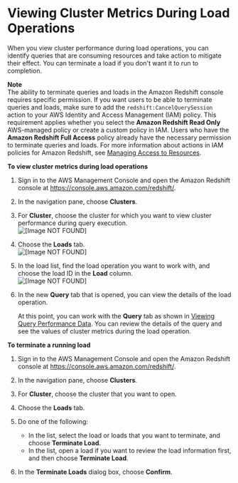 # Viewing Cluster Metrics During Load Operations<a name="performance-metrics-loads"></a>

When you view cluster performance during load operations, you can identify queries that are consuming resources and take action to mitigate their effect\. You can terminate a load if you don't want it to run to completion\. 

**Note**  
The ability to terminate queries and loads in the Amazon Redshift console requires specific permission\. If you want users to be able to terminate queries and loads, make sure to add the `redshift:CancelQuerySession` action to your AWS Identity and Access Management \(IAM\) policy\. This requirement applies whether you select the **Amazon Redshift Read Only** AWS\-managed policy or create a custom policy in IAM\. Users who have the **Amazon Redshift Full Access** policy already have the necessary permission to terminate queries and loads\. For more information about actions in IAM policies for Amazon Redshift, see [Managing Access to Resources](redshift-iam-access-control-overview.md#redshift-iam-accesscontrol-managingaccess)\.

**To view cluster metrics during load operations**

1. Sign in to the AWS Management Console and open the Amazon Redshift console at [https://console\.aws\.amazon\.com/redshift/](https://console.aws.amazon.com/redshift/)\.

1. In the navigation pane, choose **Clusters**\.

1. For **Cluster**, choose the cluster for which you want to view cluster performance during query execution\.  
![\[Image NOT FOUND\]](http://docs.aws.amazon.com/redshift/latest/mgmt/images/cm-metrics-10.png)

1. Choose the **Loads** tab\.  
![\[Image NOT FOUND\]](http://docs.aws.amazon.com/redshift/latest/mgmt/images/cm-metrics-110.png)

1. In the load list, find the load operation you want to work with, and choose the load ID in the **Load** column\.  
![\[Image NOT FOUND\]](http://docs.aws.amazon.com/redshift/latest/mgmt/images/cm-metrics-120.png)

1. In the new **Query** tab that is opened, you can view the details of the load operation\.

   At this point, you can work with the **Query** tab as shown in [Viewing Query Performance Data](performance-metrics-queries.md)\. You can review the details of the query and see the values of cluster metrics during the load operation\.

**To terminate a running load**

1. Sign in to the AWS Management Console and open the Amazon Redshift console at [https://console\.aws\.amazon\.com/redshift/](https://console.aws.amazon.com/redshift/)\.

1. In the navigation pane, choose **Clusters**\.

1. For **Cluster**, choose the cluster that you want to open\.

1. Choose the **Loads** tab\.

1. Do one of the following:
   + In the list, select the load or loads that you want to terminate, and choose **Terminate Load**\.
   + In the list, open a load if you want to review the load information first, and then choose **Terminate Load**\.

1. In the **Terminate Loads** dialog box, choose **Confirm**\.